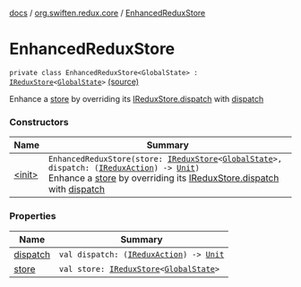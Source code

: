 [docs](../../index.md) / [org.swiften.redux.core](../index.md) / [EnhancedReduxStore](./index.md)

# EnhancedReduxStore

`private class EnhancedReduxStore<GlobalState> : `[`IReduxStore`](../-i-redux-store.md)`<`[`GlobalState`](index.md#GlobalState)`>` [(source)](https://github.com/protoman92/KotlinRedux/tree/master/common/common-core/src/main/kotlin/org/swiften/redux/core/Middleware.kt#L32)

Enhance a [store](store.md) by overriding its [IReduxStore.dispatch](../-i-dispatcher-provider/dispatch.md) with [dispatch](dispatch.md)

### Constructors

| Name | Summary |
|---|---|
| [&lt;init&gt;](-init-.md) | `EnhancedReduxStore(store: `[`IReduxStore`](../-i-redux-store.md)`<`[`GlobalState`](index.md#GlobalState)`>, dispatch: (`[`IReduxAction`](../-i-redux-action.md)`) -> `[`Unit`](https://kotlinlang.org/api/latest/jvm/stdlib/kotlin/-unit/index.html)`)`<br>Enhance a [store](store.md) by overriding its [IReduxStore.dispatch](../-i-dispatcher-provider/dispatch.md) with [dispatch](dispatch.md) |

### Properties

| Name | Summary |
|---|---|
| [dispatch](dispatch.md) | `val dispatch: (`[`IReduxAction`](../-i-redux-action.md)`) -> `[`Unit`](https://kotlinlang.org/api/latest/jvm/stdlib/kotlin/-unit/index.html) |
| [store](store.md) | `val store: `[`IReduxStore`](../-i-redux-store.md)`<`[`GlobalState`](index.md#GlobalState)`>` |
